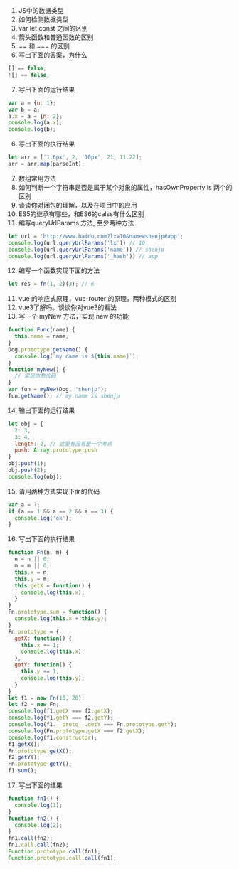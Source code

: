 1. JS中的数据类型
2. 如何检测数据类型
3. var let const 之间的区别
4. 箭头函数和普通函数的区别
5. == 和 === 的区别
6. 写出下面的答案，为什么
  ```js
  [] == false;
  ![] == false;
  ```
7. 写出下面的运行结果
  ```js
  var a = {n: 1};
  var b = a;
  a.x = a = {n: 2};
  console.log(a.x);
  console.log(b);
  ```
6. 写出下面的执行结果
  ```js
  let arr = ['1.6px', 2, '10px', 21, 11.22];
  arr = arr.map(parseInt);
  ```
7. 数组常用方法
8. 如何判断一个字符串是否是属于某个对象的属性，hasOwnProperty is 两个的区别
9. 谈谈你对闭包的理解，以及在项目中的应用
10. ES5的继承有哪些，和ES6的calss有什么区别
11. 编写queryUrlParams 方法, 至少两种方法
  ```js
  let url = 'http://www.baidu.com?lx=10&name=shenjp#app';
  console.log(url.queryUrlParams('lx')) // 10
  console.log(url.queryUrlParams('name')) // shenjp
  console.log(url.queryUrlParams('_hash')) // app
  ```
12. 编写一个函数实现下面的方法
  ```js
  let res = fn(1, 2)(3); // 6
  ```
11. vue 的响应式原理，vue-router 的原理，两种模式的区别
12. vue3了解吗。谈谈你对vue3的看法
13. 写一个 myNew 方法，实现 new 的功能
  ```js
  function Func(name) {
    this.name = name;
  }
  Dog.prototype.getName() {
    console.log(`my name is ${this.name}`);
  }
  function myNew() {
    // 实现你的代码
  }
  var fun = myNew(Dog, 'shenjp');
  fun.getName(); // my name is shenjp
  ```
14. 输出下面的运行结果
  ```js
  let obj = {
    2: 3,
    3: 4,
    length: 2, // 这里有没有是一个考点
    push: Array.prototype.push
  }
  obj.push(1);
  obj.push(2);
  console.log(obj);
  ```
15. 请用两种方式实现下面的代码
  ```js
  var a = ?;
  if (a == 1 && a == 2 && a == 3) {
    console.log('ok');
  }
  ```
16. 写出下面的执行结果
  ```js
  function Fn(n, m) {
    n = n || 0;
    m = m || 0;
    this.x = n;
    this.y = m;
    this.getX = function() {
      console.log(this.x);
    }
  }
  Fn.prototype.sum = function() {
    console.log(this.x + this.y);
  }
  Fn.prototype = {
    getX: function() {
      this.x += 1;
      console.log(this.x);
    },
    getY: function() {
      this.y += 1;
      console.log(this.y);
    }
  }
  let f1 = new Fn(10, 20);
  let f2 = new Fn;
  console.log(f1.getX === f2.getX);
  console.log(f1.getY === f2.getY);
  console.log(f1.__proto__.getY === Fn.prototype.getY);
  console.log(Fn.prototype.getX === f2.getX);
  console.log(f1.constructor);
  f1.getX();
  Fn.prototype.getX();
  f2.getY();
  Fn.prototype.getY();
  f1.sum();
  ```
17. 写出下面的结果
  ```js
  function fn1() {
    console.log(1);
  }
  function fn2() {
    console.log(2);
  }
  fn1.call(fn2);
  fn1.call.call(fn2);
  Function.prototype.call(fn1);
  Function.prototype.call.call(fn1);
  ```
